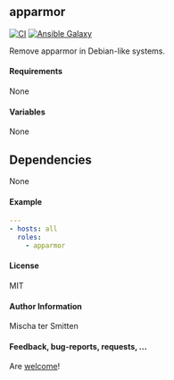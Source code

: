## apparmor

[![CI](https://github.com/Oefenweb/ansible-apparmor/workflows/CI/badge.svg)](https://github.com/Oefenweb/ansible-apparmor/actions?query=workflow%3ACI)
[![Ansible Galaxy](http://img.shields.io/badge/ansible--galaxy-apparmor-blue.svg)](https://galaxy.ansible.com/Oefenweb/apparmor)

Remove apparmor in Debian-like systems.

#### Requirements

None

#### Variables

None

## Dependencies

None

#### Example

```yaml
---
- hosts: all
  roles:
    - apparmor
```

#### License

MIT

#### Author Information

Mischa ter Smitten

#### Feedback, bug-reports, requests, ...

Are [welcome](https://github.com/Oefenweb/ansible-apparmor/issues)!
